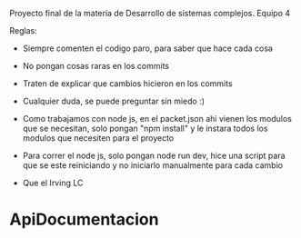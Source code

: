 Proyecto final de la materia de Desarrollo de sistemas complejos. Equipo 4

Reglas:

- Siempre comenten el codigo paro, para saber que hace cada cosa

- No pongan cosas raras en los commits

- Traten de explicar que cambios hicieron en los commits

- Cualquier duda, se puede preguntar sin miedo :)

- Como trabajamos con node js, en el packet.json ahi vienen los modulos que se necesitan, solo pongan "npm install" y le instara todos los modulos que necesiten para el proyecto

- Para correr el node js, solo pongan node run dev, hice una script para que se este reiniciando y no iniciarlo manualmente para cada cambio

- Que el Irving LC 


# ApiDocumentacion
